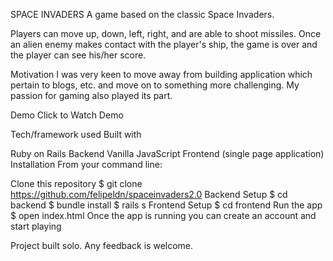 SPACE INVADERS
A game based on the classic Space Invaders.

Players can move up, down, left, right, and are able to shoot missiles. Once an alien enemy makes contact with the player's ship, the game is over and the player can see his/her score. 

Motivation
I was very keen to move away from building application which pertain to blogs, etc. and move on to something more challenging. My passion for gaming also played its part. 

Demo
Click to Watch Demo

Tech/framework used
Built with

Ruby on Rails Backend
Vanilla JavaScript Frontend (single page application)
Installation
From your command line:

Clone this repository
$ git clone https://github.com/felipeldn/spaceinvaders2.0
Backend Setup
$ cd backend
$ bundle install
$ rails s
Frontend Setup
$ cd frontend
Run the app
$ open index.html
Once the app is running you can create an account and start playing

Project built solo. Any feedback is welcome. 
